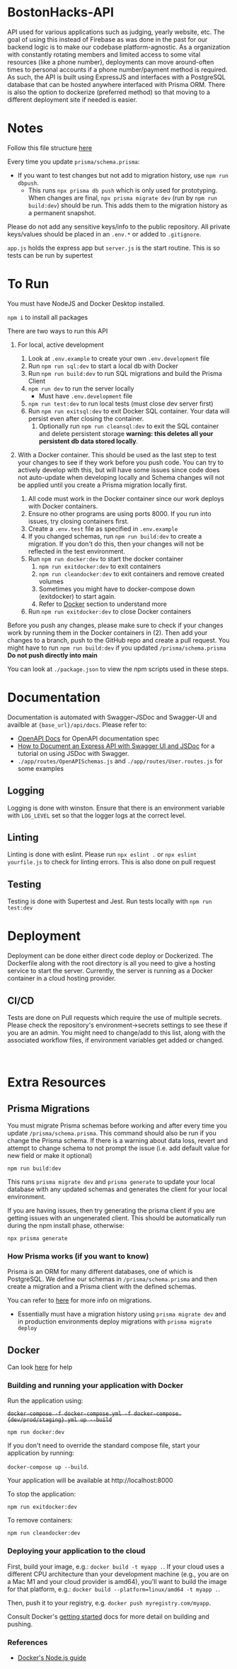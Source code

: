 # BostonHacks-API
API used for various applications such as judging, yearly website, etc. The goal of using this instead of Firebase as was done in the past for our backend logic is to make our codebase platform-agnostic. As a organization with constantly rotating members and limited access to some vital resources (like a phone number), deployments can move around-often times to personal accounts if a phone number/payment method is required. As such, the API is built using ExpressJS and interfaces with a PostgreSQL database that can be hosted anywhere interfaced with Prisma ORM. There is also the option to dockerize (preferred method) so that moving to a different deployment site if needed is easier. 

# Notes
Follow this file structure [here](https://dev.to/mr_ali3n/folder-structure-for-nodejs-expressjs-project-435l)

Every time you update `prisma/schema.prisma`:
- If you want to test changes but not add to migration history, use `npm run dbpush`.
  - This runs `npx prisma db push` which is only used for prototyping. When changes are final, `npx prisma migrate dev` (run by `npm run build:dev`) should be run. This adds them to the migration history as a permanent snapshot.

Please do not add any sensitive keys/info to the public repository. All private keys/values should be placed in an `.env.*` or added to `.gitignore`.

`app.js` holds the express app but `server.js` is the start routine. This is so tests can be run by supertest

# To Run
You must have NodeJS and Docker Desktop installed.

`npm i` to install all packages

There are two ways to run this API
1. For local, active development
   1. Look at `.env.example` to create your own `.env.development` file
   2. Run `npm run sql:dev` to start a local db with Docker
   3. Run `npm run build:dev` to run SQL migrations and build the Prisma Client
   4. `npm run dev` to run the server locally
      - Must have `.env.development` file 
   5. `npm run test:dev` to run local tests (must close dev server first)
   6. Run `npm run exitsql:dev` to exit Docker SQL container. Your data will persist even after closing the container.
      1. Optionally run `npm run cleansql:dev` to exit the SQL container and delete persistent storage **warning: this deletes all your persistent db data stored locally**.

2. With a Docker container. This should be used as the last step to test your changes to see if they work before you push code. You can try to actively develop with this, but will have some issues since code does not auto-update when developing locally and Schema changes will not be applied until you create a Prisma migration locally first.
   1. All code must work in the Docker container since our work deploys with Docker containers.
   2. Ensure no other programs are using ports 8000. If you run into issues, try closing containers first.
   3. Create a `.env.test` file as specified in `.env.example`
   4. If you changed schemas, run `npm run build:dev` to create a migration. If you don't do this, then your changes will not be reflected in the test environment.
   5. Run `npm run docker:dev` to start the docker container
      1. `npm run exitdocker:dev` to exit containers
      2. `npm run cleandocker:dev` to exit containers and remove created volumes
      3. Sometimes you might have to docker-compose down (exitdocker) to start again.
      4. Refer to [Docker](#docker) section to understand more
   6. Run `npm run exitdocker:dev` to close Docker containers

Before you push any changes, please make sure to check if your changes work by running them in the Docker containers in (2). Then add your changes to a branch, push to the GitHub repo and create a pull request. You might have to run `npm run build:dev` if you updated `/prisma/schema.prisma`
**Do not push directly into main**

You can look at `./package.json` to view the npm scripts used in these steps.

# Documentation
Documentation is automated with Swagger-JSDoc and Swagger-UI and availble at `{base_url}/api/docs`. Please refer to: 
- [OpenAPI Docs](https://swagger.io/docs/specification/v3_0/about/) for OpenAPI documentation spec
- [How to Document an Express API with Swagger UI and JSDoc](https://dev.to/kabartolo/how-to-document-an-express-api-with-swagger-ui-and-jsdoc-50do) for a tutorial on using JSDoc with Swagger. 
- `./app/routes/OpenAPISchemas.js` and `./app/routes/User.routes.js` for some examples

## Logging
Logging is done with winston. Ensure that there is an environment variable with `LOG_LEVEL` set so that the logger logs at the correct level.

## Linting
Linting is done with eslint. Please run `npx eslint .` or `npx eslint yourfile.js` to check for linting errors. This is also done on pull request

## Testing
Testing is done with Supertest and Jest. Run tests locally with `npm run test:dev`

# Deployment
Deployment can be done either direct code deploy or Dockerized. The Dockerfile along with the root directory is all you need to give a hosting service to start the server. Currently, the server is running as a Docker container in a cloud hosting provider.

## CI/CD
Tests are done on Pull requests which require the use of multiple secrets. Please check the repository's environment->secrets settings to see these if you are an admin. You might need to change/add to this list, along with the associated workflow files, if environment variables get added or changed.

<br/>

# Extra Resources

## Prisma Migrations
You must migrate Prisma schemas before working and after every time you update `/prisma/schema.prisma`. This command should also be run if you change the Prisma schema. If there is a warning about data loss, revert and attempt to change schema to not prompt the issue (i.e. add default value for new field or make it optional) 

`npm run build:dev`

This runs `prisma migrate dev` and `prisma generate` to update your local database with any updated schemas and generates the client for your local environment.

If you are having issues, then try generating the prisma client if you are getting issues with an ungenerated client. This should be automatically run during the npm install phase, otherwise:

`npx prisma generate`

### How Prisma works (if you want to know)
Prisma is an ORM for many different databases, one of which is PostgreSQL. We define our schemas in `/prisma/schema.prisma` and then create a migration and a Prisma client with the defined schemas.

You can refer to [here](https://www.prisma.io/docs/orm/prisma-migrate/workflows/development-and-production) for more info on migrations.
- Essentially must have a migration history using `prisma migrate dev` and in production environments deploy migrations with `prisma migrate deploy`

## Docker

Can look [here](https://docs.docker.com/guides/nodejs/develop/) for help

### Building and running your application with Docker

Run the application using:

<del>`docker-compose -f docker-compose.yml -f docker-compose.{dev/prod/staging}.yml up --build`<del>

`npm run docker:dev`


If you don't need to override the standard compose file, start your application by running:

`docker-compose up --build`.

Your application will be available at http://localhost:8000


To stop the application:

`npm run exitdocker:dev`

To remove containers:

`npm run cleandocker:dev`




### Deploying your application to the cloud

First, build your image, e.g.: `docker build -t myapp .`.
If your cloud uses a different CPU architecture than your development
machine (e.g., you are on a Mac M1 and your cloud provider is amd64),
you'll want to build the image for that platform, e.g.:
`docker build --platform=linux/amd64 -t myapp .`.

Then, push it to your registry, e.g. `docker push myregistry.com/myapp`.

Consult Docker's [getting started](https://docs.docker.com/go/get-started-sharing/)
docs for more detail on building and pushing.

### References
* [Docker's Node.js guide](https://docs.docker.com/language/nodejs/)
